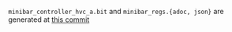 `minibar_controller_hvc_a.bit` and `minibar_regs.{adoc, json}` are generated at
[this commit](https://github.com/oxidecomputer/quartz/commit/2407348b93d0327b9d156243fc051074e402b8a6)